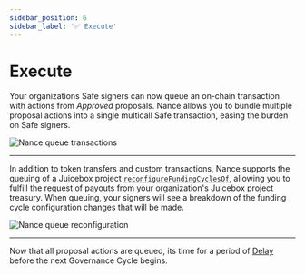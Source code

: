 ```yaml
---
sidebar_position: 6
sidebar_label: '✅ Execute'
---
```


# Execute

Your organizations Safe signers can now queue an on-chain transaction with actions from _Approved_ proposals. Nance allows you to bundle multiple proposal actions into a single multicall Safe transaction, easing the burden on Safe signers.

![Nance queue transactions](/img/placeholder.png)

---

In addition to token transfers and custom transactions, Nance supports the queuing of a Juicebox project [`reconfigureFundingCyclesOf`](https://docs.juicebox.money/dev/api/contracts/or-controllers/jbcontroller3_1/#reconfigurefundingcyclesof), allowing you to fulfill the request of payouts from your organization's Juicebox project treasury. When queuing, your signers will see a breakdown of the funding cycle configuration changes that will be made.

![Nance queue reconfiguration](/img/placeholder.png)

---

Now that all proposal actions are queued, its time for a period of [Delay](/docs/basics/delay.md) before the next Governance Cycle begins.
